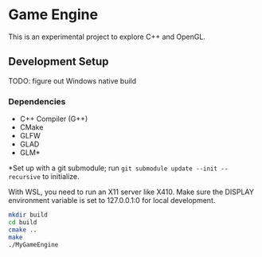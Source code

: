 # Game Engine

This is an experimental project to explore C++ and OpenGL.

## Development Setup

TODO: figure out Windows native build

### Dependencies

- C++ Compiler (G++)
- CMake
- GLFW
- GLAD
- GLM\*

\*Set up with a git submodule; run `git submodule update --init --recursive` to initialize.

With WSL, you need to run an X11 server like X410. Make sure the DISPLAY environment variable is set to 127.0.0.1:0 for local development.

```sh
mkdir build
cd build
cmake ..
make
./MyGameEngine
```
